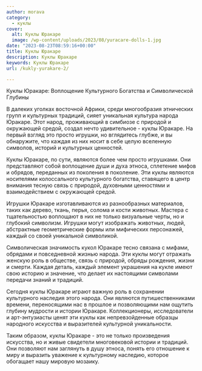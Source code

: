 ```yaml
---
author: morava
category:
  - куклы
cover:
  alt: Kуклы Юракаре
  image: /wp-content/uploads/2023/08/yuracare-dolls-1.jpg
date: "2023-08-23T08:59:16+00:00"
title: Kуклы Юракаре
description: Kуклы Юракаре
keywords: Kуклы Юракаре
url: /kukly-yurakare-2/

---
```

Куклы Юракаре: Воплощение Культурного Богатства и Символической Глубины

В далеких уголках восточной Африки, среди многообразия этнических групп и культурных традиций, сияет уникальная культура народа Юракаре. Этот народ, проживающий в симбиозе с природой и окружающей средой, создал нечто удивительное \- куклы Юракаре. На первый взгляд это просто игрушки, но вглядитесь глубже, и вы обнаружите, что каждая из них носит в себе целую вселенную символов, историй и культурных ценностей.

Куклы Юракаре, по сути, являются более чем просто игрушками. Они представляют собой воплощение души и духа этноса, сплетение мифов и обрядов, переданных из поколения в поколение. Эти куклы являются носителями колоссального культурного богатства, ставящего в центр внимания тесную связь с природой, духовными ценностями и взаимодействием с окружающей средой.

Игрушки Юракаре изготавливаются из разнообразных материалов, таких как дерево, ткань, перья, солома и кости животных. Мастера с тщательностью воплощают в них не только визуальные черты, но и глубокий символизм. Игрушки могут изображать животных, людей, абстрактные геометрические формы или мифических персонажей, каждый со своей уникальной символикой.

Символическая значимость кукол Юракаре тесно связана с мифами, обрядами и повседневной жизнью народа. Эти куклы могут отражать женскую роль в обществе, связь с природой, обряды рождения, жизни и смерти. Каждая деталь, каждый элемент украшения на кукле имеют свою историю и значение, что делает их настоящими символами передачи знаний и традиций.

Сегодня куклы Юракаре играют важную роль в сохранении культурного наследия этого народа. Они являются путишественниками времени, переносящими нас в прошлое и позволяющими нам ощутить глубину мудрости и истории Юракаре. Коллекционеры, исследователи и арт-энтузиасты ценят эти куклы как непревзойденные образцы народного искусства и выразителей культурной уникальности.

Таким образом, куклы Юракаре \- это не только произведения искусства, но и живые свидетели многовековой истории и традиций. Они позволяют нам заглянуть в душу этноса, понять его отношение к миру и выразить уважение к культурному наследию, которое обогащает нашу мировую мозаику.

